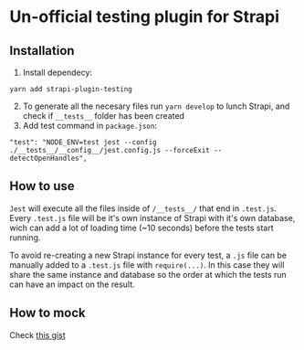 # Un-official testing plugin for Strapi

## Installation

1. Install dependecy:

```
yarn add strapi-plugin-testing
```

2. To generate all the necesary files run `yarn develop` to lunch Strapi, and check if `__tests__` folder has been created
3. Add test command in `package.json`:

```
"test": "NODE_ENV=test jest --config ./__tests__/__config__/jest.config.js --forceExit --detectOpenHandles",
```

## How to use

`Jest` will execute all the files inside of `/__tests__/` that end in `.test.js`. Every `.test.js` file will be it's own instance of Strapi with it's own database, wich can add a lot of loading time (~10 seconds) before the tests start running.

To avoid re-creating a new Strapi instance for every test, a `.js` file can be manually added to a `.test.js` file with `require(...)`. In this case they will share the same instance and database so the order at which the tests run can have an impact on the result.

## How to mock

Check [this gist](https://github.com/Antoine-lb/strapi-plugin-testing)

